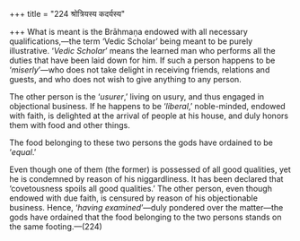 +++
title = "224 श्रोत्रियस्य कदर्यस्य"

+++
What is meant is the Brāhmaṇa endowed with all necessary
qualifications,—the term ‘Vedic Scholar’ being meant to be purely
illustrative. ‘*Vedic Scholar*’ means the learned man who performs all
the duties that have been laid down for him. If such a person happens to
be ‘*miserly*’—who does not take delight in receiving friends, relations
and guests, and who does not wish to give anything to any person.

The other person is the ‘*usurer*,’ living on usury, and thus engaged in
objectional business. If he happens to be ‘*liberal*,’ noble-minded,
endowed with faith, is delighted at the arrival of people at his house,
and duly honors them with food and other things.

The food belonging to these two persons the gods have ordained to be
‘*equal*.’

Even though one of them (the former) is possessed of all good qualities,
yet he is condemned by reason of his niggardliness. It has been declared
that ‘covetousness spoils all good qualities.’ The other person, even
though endowed with due faith, is censured by reason of his
objectionable business. Hence, ‘*having examined*’—duly pondered over
the matter—the gods have ordained that the food belonging to the two
persons stands on the same footing.—(224)


